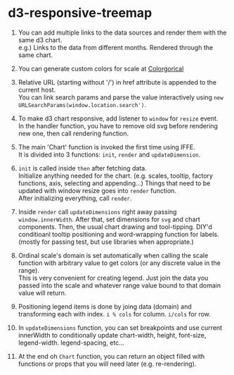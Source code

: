 # d3-responsive-treemap

1. You can add multiple links to the data sources and render them with the same d3 chart.  
   e.g.) Links to the data from different months. Rendered through the same chart.

2. You can generate custom colors for scale at [Colorgorical](http://vrl.cs.brown.edu/color)  

3. Relative URL (starting without '/') in href attribute is appended to the current host.  
   You can link search params and parse the value interactively using `new URLSearchParams(window.location.search')`.  

4. To make d3 chart responsive, add listener to `window` for `resize` event.  
   In the handler function, you have to remove old svg before rendering new one, then call rendering function.  
   
5. The main 'Chart' function is invoked the first time using IFFE.  
   It is divided into 3 functions: `init`, `render` and `updateDimension`.  

6. `init` is called inside `then` after fetching data.   
   Initialize anything needed for the chart. (e.g. scales, tooltip, factory functions, axis, selecting and appending...)
   Things that need to be updated with window resize goes into `render` function.  
   After initializing everything, call `render`.
   
7. Inside `render` call `updateDimensions` right away passing `window.innerWidth`.
   After that, set dimensions for `svg` and chart components. Then, the usual chart drawing and tool-tipping.
   DIY'd conditioanl tooltip positioning and word-wrapping function for labels.(mostly for passing test, but use libraries when appropriate.)

8. Ordinal scale's domain is set automatically when calling the scale function with arbitrary value to get colors (or any discrete value in the range).  
   This is very convenient for creating legend. Just join the data you passed into the scale and whatever range value bound to that domain value will return.
   
9. Positioning legend items is done by joing data (domain) and transforming each with index. `i % cols` for column. `i/cols` for row.  

10. In `updateDimensions` function, you can set breakpoints and use current innerWidth to 
conditionally update chart-width, height, font-size, legend-width. legend-spacing, etc...

11. At the end oh `Chart` function, you can return an object filled with functions or props that you will need later (e.g. re-rendering).

